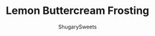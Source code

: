 ---
layout: ../../layouts/MarkdownPostLayout.astro
title: Lemon Buttercream Frosting
author: ShugarySweets
pubDate: 2021-03-15
description: "Calling all lemon dessert lovers! This easy Lemon Buttercream Frosting is impossible to resist. Pipe it onto cupcakes, spread it on a cake--or just eat it with a spoon. It&#x27;s that good!"
image_url: https://www.shugarysweets.com/wp-content/uploads/2021/03/lemon-frosting-facebook.jpg
tags: ["Basics","American"]
calories: 143
protein: 0
carbohydrates: 18
fats: 8
fiber: 0
ingredients: ["1 cup unsalted butter, softened","4 cup powdered sugar","1 lemon, zested and juiced","2 Tablespoons heavy whipping cream"]
serves: 24
time: "10 minutes"
prepTime: "10 minutes"
instructions: ["For the frosting, beat butter for 3-5 minutes until pale in color.","Add powdered sugar, lemon zest and lemon juice (about 2 Tbsp from fresh lemon) and cream. Beat for 3-5 minutes until fluffy."]
nutrition: ["143 calories","18 grams carbohydrates","22 milligrams cholesterol","8 grams fat","0 grams fiber","0 grams protein","5 grams saturated fat","2 grams sodium","18 grams sugar","0 grams trans fat","3 grams unsaturated fat"]
---